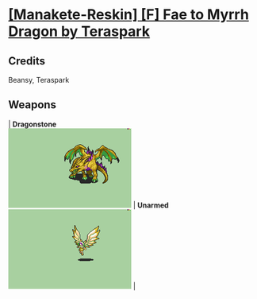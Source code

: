 # [\[Manakete-Reskin\] \[F\] Fae to Myrrh Dragon by Teraspark](./)
## Credits

Beansy, Teraspark

## Weapons

| <b>Dragonstone</b><br/><img alt="Dragonstone animation" src="./8.%20Dragonstone/Dragonstone.gif"/> | <b>Unarmed</b><br/><img alt="Unarmed animation" src="./8.%20Unarmed/Unarmed.gif"/> |

